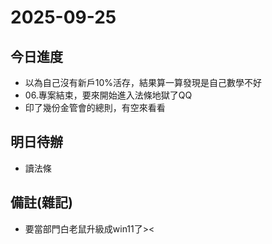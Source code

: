 # 2025-09-25

## 今日進度 
- 以為自己沒有新戶10%活存，結果算一算發現是自己數學不好
- 06.專案結束，要來開始進入法條地獄了QQ
- 印了幾份金管會的總則，有空來看看

## 明日待辦
- 讀法條

## 備註(雜記)
- 要當部門白老鼠升級成win11了><
